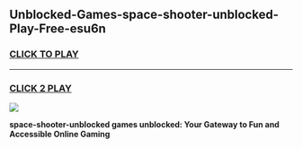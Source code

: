 
## Unblocked-Games-space-shooter-unblocked-Play-Free-esu6n
<h3>
<a href="https://premium76.site?title=space-shooter-unblocked&ref=18A1">CLICK TO PLAY</a></h3>
<hr>

<h3>
<a href="https://premium76.site?title=space-shooter-unblocked&ref=18A1">CLICK 2 PLAY</a>
  
</h3>

<a href="https://premium76.site?title=space-shooter-unblocked&ref=18A1"><img src="https://clearcache.store/games.png"></a>


**space-shooter-unblocked games unblocked: Your Gateway to Fun and Accessible Online Gaming**
